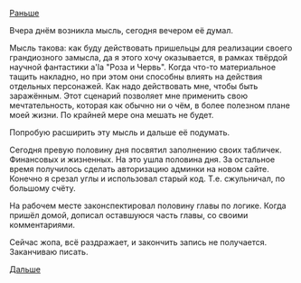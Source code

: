 [Раньше](2019.05.19.md)

Вчера днём возникла мысль, сегодня вечером её думал.

Мысль такова: как буду действовать пришельцы для реализации своего грандиозного замысла, да я этого хочу оказывается, в рамках твёрдой научной фантастики a'la "Роза и Червь". Когда что-то материальное тащить накладно, но при этом они способны влиять на действия отдельных персонажей. Как надо действовать мне, чтобы быть заражённым.
Этот сценарий позволяет мне применить свою мечтательность, которая как обычно ни о чём, в более полезном плане моей жизни. По крайней мере она мешать не будет.

Попробую расширить эту мысль и дальше её подумать.

Сегодня превую половину дня посвятил заполнению своих табличек. Финансовых и жизненных.
На это ушла половина дня. За остальное время получилось сделать авторизацию админки на новом сайте. Конечно я срезал углы и использовал старый код. Т.е. сжульничал, по большому счёту.

На рабочем месте законспектировал половину главы по логике.
Когда пришёл домой, дописал оставшуюся часть главы, со своими комментариями.

Сейчас жопа, всё раздражает, и закончить запись не получается. Заканчиваю писать.

 [Дальше](2019.05.21.md)